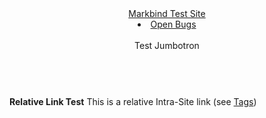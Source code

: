 <header>
  <navbar type="dark" default-highlight-on="sibling-or-child">
    <a slot="brand" href="/" title="Home" class="navbar-brand">Markbind Test Site</a>
    <li><a class="nav-link" href="{{baseUrl}}/bugs/index.html">Open Bugs</a></li>
  </navbar>
  <div class="bg-info display-4 text-center text-white">
      <br/>
      Test Jumbotron<br/>
      <br/>
   </div>
</header>

**Relative Link Test** This is a relative Intra-Site link (see [Tags](../../testTags.html))
